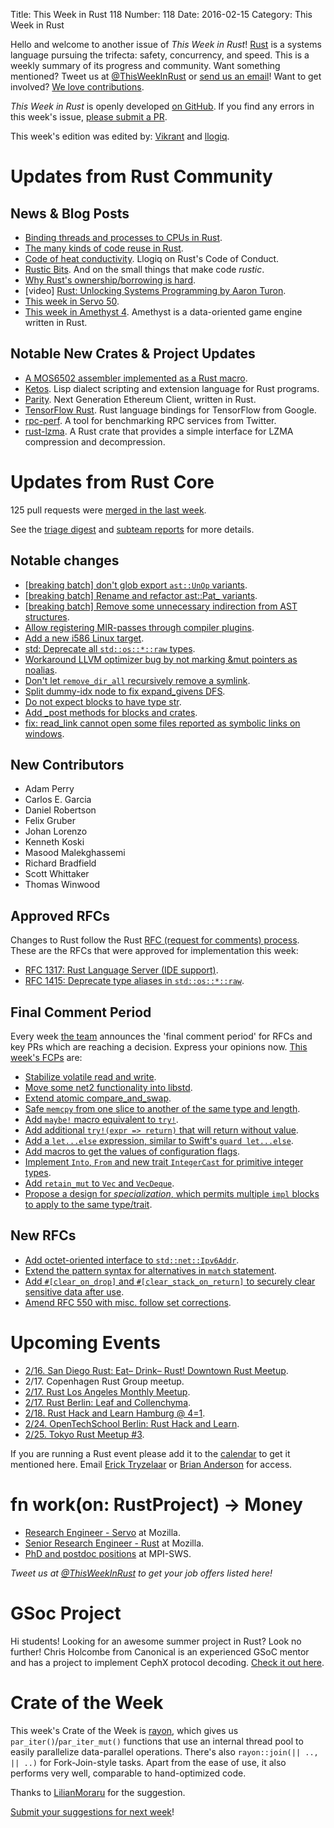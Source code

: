 Title: This Week in Rust 118
Number: 118
Date: 2016-02-15
Category: This Week in Rust

Hello and welcome to another issue of *This Week in Rust*!
[Rust](http://rust-lang.org) is a systems language pursuing the trifecta:
safety, concurrency, and speed. This is a weekly summary of its progress and
community. Want something mentioned? Tweet us at [@ThisWeekInRust](https://twitter.com/ThisWeekInRust) or [send us an
email](mailto:corey@octayn.net?subject=This%20Week%20in%20Rust%20Suggestion)!
Want to get involved? [We love
contributions](https://github.com/rust-lang/rust/blob/master/CONTRIBUTING.md).

*This Week in Rust* is openly developed [on GitHub](https://github.com/cmr/this-week-in-rust).
If you find any errors in this week's issue, [please submit a PR](https://github.com/cmr/this-week-in-rust/pulls).

This week's edition was edited by: [Vikrant](https://github.com/nasa42) and [llogiq](https://github.com/llogiq).


# Updates from Rust Community

## News & Blog Posts

* [Binding threads and processes to CPUs in Rust](http://nitschinger.at/Binding-Threads-And-Processes-to-CPUs-in-Rust/).
* [The many kinds of code reuse in Rust](http://cglab.ca/~abeinges/blah/rust-reuse-and-recycle/).
* [Code of heat conductivity](https://llogiq.github.io/2016/02/10/code.html). Llogiq on Rust's Code of Conduct.
* [Rustic Bits](https://llogiq.github.io/2016/02/11/rustic.html). And on the small things that make code *rustic*.
* [Why Rust's ownership/borrowing is hard](http://softwaremaniacs.org/blog/2016/02/12/ownership-borrowing-hard/en/).
* [video] [Rust: Unlocking Systems Programming by Aaron Turon](http://www.infoq.com/presentations/rust-thread-safety).
* [This week in Servo 50](http://blog.servo.org/2016/02/08/twis-50/).
* [This week in Amethyst 4](https://thisweekinamethyst.wordpress.com/2016/02/08/twia-4/). Amethyst is a data-oriented game engine written in Rust.

## Notable New Crates & Project Updates

* [A MOS6502 assembler implemented as a Rust macro](https://play.rust-lang.org/?gist=a18d697454f9261b28ff&version=stable).
* [Ketos](https://github.com/murarth/ketos). Lisp dialect scripting and extension language for Rust programs.
* [Parity](https://ethcore.io/parity.html). Next Generation Ethereum Client, written in Rust.
* [TensorFlow Rust](https://github.com/google/tensorflow-rust). Rust language bindings for TensorFlow from Google.
* [rpc-perf](https://github.com/twitter/rpc-perf). A tool for benchmarking RPC services from Twitter.
* [rust-lzma](https://github.com/fpgaminer/rust-lzma). A Rust crate that provides a simple interface for LZMA compression and decompression.

# Updates from Rust Core

125 pull requests were [merged in the last week][merged].

[merged]: https://github.com/issues?q=is%3Apr+org%3Arust-lang+is%3Amerged+merged%3A2016-02-08..2016-02-15

See the [triage digest][triage] and [subteam reports][subteam] for more details.

[triage]: https://internals.rust-lang.org/t/triage-digest-mon-feb-08-2016/3152
[subteam]: https://internals.rust-lang.org/t/subteam-reports-2016-02-12/3175

## Notable changes

* [[breaking batch] don't glob export `ast::UnOp` variants](https://github.com/rust-lang/rust/pull/31487).
* [[breaking batch] Rename and refactor ast::Pat_ variants](https://github.com/rust-lang/rust/pull/31581).
* [[breaking batch] Remove some unnecessary indirection from AST structures](https://github.com/rust-lang/rust/pull/31583).
* [Allow registering MIR-passes through compiler plugins](https://github.com/rust-lang/rust/pull/31425).
* [Add a new i586 Linux target](https://github.com/rust-lang/rust/pull/31629).
* [std: Deprecate all `std::os::*::raw` types](https://github.com/rust-lang/rust/pull/31551).
* [Workaround LLVM optimizer bug by not marking &mut pointers as noalias](https://github.com/rust-lang/rust/pull/31545).
* [Don't let `remove_dir_all` recursively remove a symlink](https://github.com/rust-lang/rust/pull/31468).
* [Split dummy-idx node to fix expand_givens DFS](https://github.com/rust-lang/rust/pull/31442).
* [Do not expect blocks to have type str](https://github.com/rust-lang/rust/pull/31651).
* [Add _post methods for blocks and crates](https://github.com/rust-lang/rust/pull/31562).
* [fix: read_link cannot open some files reported as symbolic links on windows](https://github.com/rust-lang/rust/pull/31630).

## New Contributors

* Adam Perry
* Carlos E. Garcia
* Daniel Robertson
* Felix Gruber
* Johan Lorenzo
* Kenneth Koski
* Masood Malekghassemi
* Richard Bradfield
* Scott Whittaker
* Thomas Winwood

## Approved RFCs

Changes to Rust follow the Rust [RFC (request for comments)
process](https://github.com/rust-lang/rfcs#rust-rfcs). These
are the RFCs that were approved for implementation this week:

* [RFC 1317: Rust Language Server (IDE support)](https://github.com/rust-lang/rfcs/pull/1317).
* [RFC 1415: Deprecate type aliases in `std::os::*::raw`](https://github.com/rust-lang/rfcs/pull/1415).

## Final Comment Period

Every week [the team](https://rust-lang.org/team.html) announces the
'final comment period' for RFCs and key PRs which are reaching a
decision. Express your opinions now. [This week's FCPs][fcp] are:

[fcp]: https://github.com/rust-lang/rfcs/labels/final-comment-period

* [Stabilize volatile read and write](https://github.com/rust-lang/rfcs/pull/1467).
* [Move some net2 functionality into libstd](https://github.com/rust-lang/rfcs/pull/1461).
* [Extend atomic compare_and_swap](https://github.com/rust-lang/rfcs/pull/1443).
* [Safe `memcpy` from one slice to another of the same type and length](https://github.com/rust-lang/rfcs/pull/1419).
* [Add `maybe!` macro equivalent to `try!`](https://github.com/rust-lang/rfcs/pull/1394).
* [Add additional `try!(expr => return)` that will return without value](https://github.com/rust-lang/rfcs/pull/1393).
* [Add a `let...else` expression, similar to Swift's `guard let...else`](https://github.com/rust-lang/rfcs/pull/1303).
* [Add macros to get the values of configuration flags](https://github.com/rust-lang/rfcs/pull/1258).
* [Implement `Into`, `From` and new trait `IntegerCast` for primitive integer types](https://github.com/rust-lang/rfcs/pull/1218).
* [Add `retain_mut` to `Vec` and `VecDeque`](https://github.com/rust-lang/rfcs/pull/1353).
* [Propose a design for _specialization_, which permits multiple `impl` blocks to apply to the same type/trait](https://github.com/rust-lang/rfcs/pull/1210).

## New RFCs

* [Add octet-oriented interface to `std::net::Ipv6Addr`](https://github.com/rust-lang/rfcs/pull/1498).
* [Extend the pattern syntax for alternatives in `match` statement](https://github.com/rust-lang/rfcs/pull/1500).
* [Add `#[clear_on_drop]` and `#[clear_stack_on_return]` to securely clear sensitive data after use](https://github.com/rust-lang/rfcs/pull/1496).
* [Amend RFC 550 with misc. follow set corrections](https://github.com/rust-lang/rfcs/pull/1494).

# Upcoming Events

* [2/16. San Diego Rust: Eat– Drink– Rust! Downtown Rust Meetup](http://www.meetup.com/San-Diego-Rust/events/228573576/).
*  2/17. Copenhagen Rust Group meetup.
* [2/17. Rust Los Angeles Monthly Meetup](http://www.meetup.com/Rust-Los-Angeles/events/228104697/).
* [2/17. Rust Berlin: Leaf and Collenchyma](http://www.meetup.com/Rust-Berlin/events/227321071/).
* [2/18. Rust Hack and Learn Hamburg @ 4=1](http://www.meetup.com/Rust-Meetup-Hamburg/events/228502426/?rv=ea1&_af=event&_af_eid=228502426&https=off).
* [2/24. OpenTechSchool Berlin: Rust Hack and Learn](http://www.meetup.com/opentechschool-berlin/).
* [2/25. Tokyo Rust Meetup #3](http://www.meetup.com/Tokyo-Rust-Meetup/events/228425744/).

If you are running a Rust event please add it to the [calendar] to get
it mentioned here. Email [Erick Tryzelaar][erickt] or [Brian
Anderson][brson] for access.

[calendar]: https://www.google.com/calendar/embed?src=apd9vmbc22egenmtu5l6c5jbfc%40group.calendar.google.com
[erickt]: mailto:erick.tryzelaar@gmail.com
[brson]: mailto:banderson@mozilla.com

# fn work(on: RustProject) -> Money

* [Research Engineer - Servo](https://careers.mozilla.org/en-US/position/ozy21fwU) at Mozilla.
* [Senior Research Engineer - Rust](https://careers.mozilla.org/en-US/position/o0H41fww) at Mozilla.
* [PhD and postdoc positions](http://plv.mpi-sws.org/rustbelt/) at MPI-SWS.

*Tweet us at [@ThisWeekInRust](https://twitter.com/ThisWeekInRust) to get your job offers listed here!*

# GSoc Project

Hi students! Looking for an awesome summer project in Rust? Look no further! Chris Holcombe from Canonical is an experienced GSoC mentor and has a project to implement CephX protocol decoding. [Check it out here](https://wiki.ubuntu.com/GoogleSoC2016/Ideas#Decode_CephX_Protocol).

# Crate of the Week

This week's Crate of the Week is [rayon](https://crates.io/crates/rayon),
which gives us `par_iter()`/`par_iter_mut()` functions that use an internal thread pool to easily parallelize data-parallel operations.
There's also `rayon::join(|| .., || ..)` for Fork-Join-style tasks. Apart from the ease of use, it also performs very well, comparable to hand-optimized code.

Thanks to [LilianMoraru](https://users.rust-lang.org/users/LilianMoraru) for the suggestion.

[Submit your suggestions for next week][submit_crate]!

[submit_crate]: https://users.rust-lang.org/t/crate-of-the-week/2704
